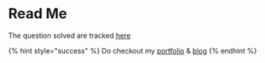 # Read Me

The question solved are tracked [here](https://vickysingh.notion.site/LeetCode-Question-Log-650528c02c6043999a7662b4693a4c56?pvs=4)



{% hint style="success" %}
Do checkout my [portfolio](https://www.vikramaditya-singh.in/) & [blog](https://www.neuralcook.com/)
{% endhint %}

&#x20;

